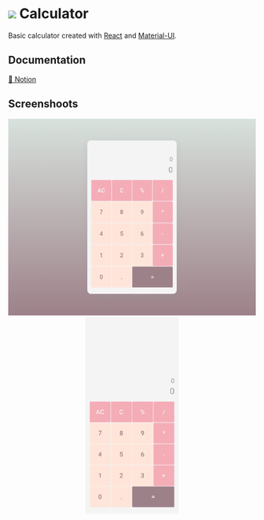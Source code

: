 # <img src="public/favicon.ico" width="32px"> Calculator

Basic calculator created with [React](https://github.com/facebook/create-react-app) and [Material-UI](https://mui.com).

## Documentation
[📝 Notion](https://anisacchi.notion.site/simple-calculator-521b9ae204cc4a2d968ce184dbf79efe)

## Screenshoots
<p align="center">
	<img src="/screenshoot_desktop.png" height="400px">
	<img src="/screenshoot_mobile.png" height="400px">
</p>

